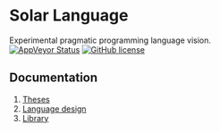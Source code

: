 # Solar Language
Experimental pragmatic programming language vision. <br/>
[![AppVeyor Status](https://ci.appveyor.com/api/projects/status/github/sunloving/solar-lang?retina=true&svg=true)](https://ci.appveyor.com/project/sunloving/solar-lang)
[![GitHub license](https://img.shields.io/badge/license-Apache%20License%202.0-blue.svg?style=flat)](http://www.apache.org/licenses/LICENSE-2.0)

## Documentation
1. [Theses](docs/theses.md)
2. [Language design](docs/language-design.md)
3. [Library](docs/library.md)
